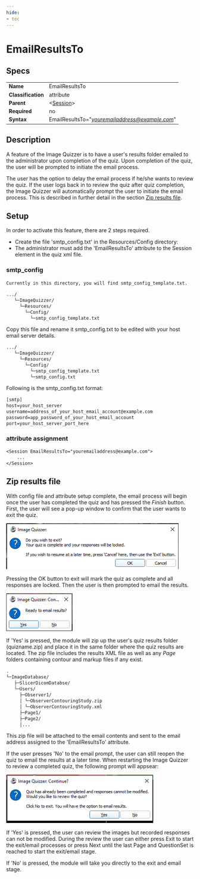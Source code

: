 ```yaml
---
hide:
- toc
---
```

# EmailResultsTo

## Specs

| ||
|---|---|
| **Name** | EmailResultsTo |
| **Classification** | attribute |
| **Parent** | <[Session](index.md)\> |
| **Required** | no |
| **Syntax** | EmailResultsTo="*youremailaddress@example.com*" |

## Description
A feature of the Image Quizzer is to have a user's results folder emailed to the administrator upon completion of the quiz.
Upon completion of the quiz, the user will be prompted to initiate the email process.

The user has the option to delay the email process if he/she wants to review the quiz.
If the user logs back in to review the quiz after quiz completion, the Image Quizzer will automatically
prompt the user to initiate the email process. This is described in further detail
in the section [Zip results file](#zip-results-file).



## Setup

In order to activate this feature, there are 2 steps required.


* Create the file 'smtp_config.txt' in the Resources/Config directory:
* The administrator must add the 'EmailResultsTo' attribute to the Session element in the quiz xml file. 

### smtp_config
    Currently in this directory, you will find smtp_config_template.txt.

```
.../
   └─ImageQuizzer/
     └─Resources/
       └─Config/
         └─smtp_config_template.txt
```

Copy this file and rename it smtp_config.txt to be edited with your 
host email server details.
	
```
.../
   └─ImageQuizzer/
     └─Resources/
       └─Config/
         └─smtp_config_template.txt
         └─smtp_config.txt
```

Following is the smtp_config.txt format:
	
```
[smtp]
host=your_host_server
username=address_of_your_host_email_account@example.com
password=app_password_of_your_host_email_account
port=your_host_server_port_here
```

### attribute assignment

```
<Session EmailResultsTo="youremailaddress@example.com">
    ...
</Session>
```
## Zip results file

With config file and attribute setup complete, the email process will begin once
the user has completed the quiz and has pressed the *Finish* button.
First, the user will see a pop-up window to confirm that the user wants to exit the quiz.

![FinishButtonPopup](assets/FinishButtonPopup.png)


Pressing the OK button to exit will mark the quiz as complete and all responses are locked.
Then the user is then prompted to email the results.

![EmailResultsPopup2](assets/EmailResultsPopup.png)

If 'Yes' is pressed, the module will zip up the user's quiz results folder (quizname.zip)
and place it in the same folder where the quiz results are located. The zip
file includes the results XML file as well as any *Page* folders containing 
contour and markup files if any exist.

```
.
└─ImageDatabase/
   ├─SlicerDicomDatabse/
   └─Users/
     ├─Observer1/
     │ └─ObserverContouringStudy.zip
     │ └─ObserverContouringStudy.xml
	 ├─Page1/
	 ├─Page2/
	 │...
```

This zip file will be attached to the email contents and sent to the email address assigned to the
'EmailResultsTo' attribute.

If the user presses 'No' to the email prompt, the user can still reopen the quiz
to email the results at a later time. When restarting the Image Quizzer to review
a completed quiz, the following prompt will appsear:

![ReopenCompletedQuizWithEmail](assets/ReopenCompletedQuizWithEmail.png)

If 'Yes' is pressed, the user can review the images but recorded responses can not
be modified. During the review the user can either press Exit to start the exit/email processes or
press Next until the last Page and QuestionSet is reached to start the exit/email stage.

If 'No' is pressed, the module will take you directly to the exit and email stage.
